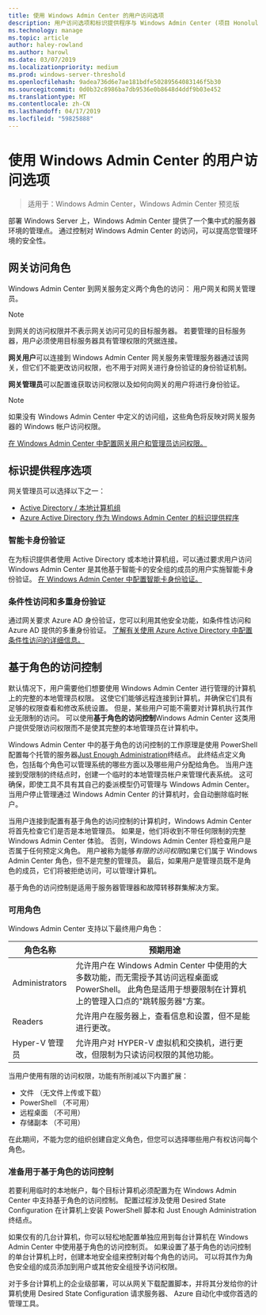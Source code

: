 ```yaml
---
title: 使用 Windows Admin Center 的用户访问选项
description: 用户访问选项和标识提供程序与 Windows Admin Center (项目 Honolulu)
ms.technology: manage
ms.topic: article
author: haley-rowland
ms.author: harowl
ms.date: 03/07/2019
ms.localizationpriority: medium
ms.prod: windows-server-threshold
ms.openlocfilehash: 9adea736d6e7ae181bdfe50289564083146f5b30
ms.sourcegitcommit: 0d0b32c8986ba7db9536e0b8648d4ddf9b03e452
ms.translationtype: MT
ms.contentlocale: zh-CN
ms.lasthandoff: 04/17/2019
ms.locfileid: "59825888"
---
```

# <a name="user-access-options-with-windows-admin-center"></a>使用 Windows Admin Center 的用户访问选项

>适用于：Windows Admin Center，Windows Admin Center 预览版

部署 Windows Server 上，Windows Admin Center 提供了一个集中式的服务器环境的管理点。 通过控制对 Windows Admin Center 的访问，可以提高您管理环境的安全性。

## <a name="gateway-access-roles"></a>网关访问角色

Windows Admin Center 到网关服务定义两个角色的访问： 用户网关和网关管理员。

> [!NOTE]
> 到网关的访问权限并不表示网关访问可见的目标服务器。 若要管理的目标服务器，用户必须使用目标服务器具有管理权限的凭据连接。

**网关用户**可以连接到 Windows Admin Center 网关服务来管理服务器通过该网关，但它们不能更改访问权限，也不用于对网关进行身份验证的身份验证机制。

**网关管理员**可以配置谁获取访问权限以及如何向网关的用户将进行身份验证。

>[!NOTE]
> 如果没有 Windows Admin Center 中定义的访问组，这些角色将反映对网关服务器的 Windows 帐户访问权限。 

[在 Windows Admin Center 中配置网关用户和管理员访问权限。](../configure/user-access-control.md)

## <a name="identity-provider-options"></a>标识提供程序选项

网关管理员可以选择以下之一：

 - [Active Directory / 本地计算机组](../configure/user-access-control.md#active-directory-or-local-machine-groups)
 - [Azure Active Directory 作为 Windows Admin Center 的标识提供程序](../configure/user-access-control.md#azure-active-directory)


### <a name="smartcard-authentication"></a>智能卡身份验证

在为标识提供者使用 Active Directory 或本地计算机组，可以通过要求用户访问 Windows Admin Center 是其他基于智能卡的安全组的成员的用户实施智能卡身份验证。 [在 Windows Admin Center 中配置智能卡身份验证。](../configure/user-access-control.md#active-directory-or-local-machine-groups)

### <a name="conditional-access-and-multi-factor-authentication"></a>条件性访问和多重身份验证

通过网关要求 Azure AD 身份验证，您可以利用其他安全功能，如条件性访问和 Azure AD 提供的多重身份验证。 [了解有关使用 Azure Active Directory 中配置条件性访问的详细信息。](https://docs.microsoft.com/azure/active-directory/active-directory-conditional-access-azure-portal-get-started)

## <a name="role-based-access-control"></a>基于角色的访问控制

默认情况下，用户需要他们想要使用 Windows Admin Center 进行管理的计算机上的完整的本地管理员权限。
这使它们能够远程连接到计算机，并确保它们具有足够的权限查看和修改系统设置。
但是，某些用户可能不需要对计算机执行其作业无限制的访问。
可以使用**基于角色的访问控制**Windows Admin Center 这类用户提供受限访问权限而不是使其完整的本地管理员在计算机中。

Windows Admin Center 中的基于角色的访问控制的工作原理是使用 PowerShell 配置每个托管的服务器[Just Enough Administration](https://aka.ms/jeadocs)终结点。
此终结点定义角色，包括每个角色可以管理系统的哪些方面以及哪些用户分配给角色。
当用户连接到受限制的终结点时，创建一个临时的本地管理员帐户来管理代表系统。
这可确保，即使工具不具有其自己的委派模型仍可管理与 Windows Admin Center。
当用户停止管理通过 Windows Admin Center 的计算机时，会自动删除临时帐户。

当用户连接到配置有基于角色的访问控制的计算机时，Windows Admin Center 将首先检查它们是否是本地管理员。
如果是，他们将收到不带任何限制的完整 Windows Admin Center 体验。
否则，Windows Admin Center 将检查用户是否属于任何预定义角色。
用户被称为能够*有限的访问权限*如果它们属于 Windows Admin Center 角色，但不是完整的管理员。
最后，如果用户是管理员既不是角色的成员，它们将被拒绝访问，可以管理计算机。

基于角色的访问控制是适用于服务器管理器和故障转移群集解决方案。

### <a name="available-roles"></a>可用角色

Windows Admin Center 支持以下最终用户角色：

角色名称 | 预期用途
----------|-------------
Administrators | 允许用户在 Windows Admin Center 中使用的大多数功能，而无需授予其访问远程桌面或 PowerShell。 此角色是适用于想要限制在计算机上的管理入口点的"跳转服务器"方案。
Readers | 允许用户在服务器上，查看信息和设置，但不是能进行更改。
Hyper-V 管理员 | 允许用户对 HYPER-V 虚拟机和交换机，进行更改，但限制为只读访问权限的其他功能。

当用户使用有限的访问权限，功能有所削减以下内置扩展：

- 文件 （无文件上传或下载）
- PowerShell （不可用）
- 远程桌面 （不可用）
- 存储副本 （不可用）

在此期间，不能为您的组织创建自定义角色，但您可以选择哪些用户有权访问每个角色。

### <a name="preparing-for-role-based-access-control"></a>准备用于基于角色的访问控制

若要利用临时的本地帐户，每个目标计算机必须配置为在 Windows Admin Center 中支持基于角色的访问控制。
配置过程涉及使用 Desired State Configuration 在计算机上安装 PowerShell 脚本和 Just Enough Administration 终结点。

如果仅有的几台计算机，你可以轻松地配置单独应用到每台计算机在 Windows Admin Center 中使用基于角色的访问控制页。
如果设置了基于角色的访问控制的单台计算机上时，创建本地安全组来控制对每个角色的访问。
可以将其作为角色安全组的成员添加到用户或其他安全组授予访问权限。

对于多台计算机上的企业级部署，可以从网关下载配置脚本，并将其分发给你的计算机使用 Desired State Configuration 请求服务器、 Azure 自动化中或你首选的管理工具。
